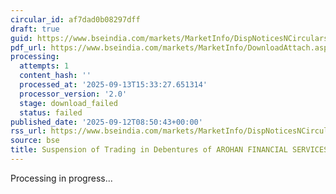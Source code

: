 ```yaml
---
circular_id: af7dad0b08297dff
draft: true
guid: https://www.bseindia.com/markets/MarketInfo/DispNoticesNCirculars.aspx?Noticeid={C4BBB154-C1AE-488A-8332-0CF73F18BB83}&noticeno=20250912-43&dt=09/12/2025&icount=43&totcount=103&flag=0
pdf_url: https://www.bseindia.com/markets/MarketInfo/DownloadAttach.aspx?id=20250912-43&attachedId=
processing:
  attempts: 1
  content_hash: ''
  processed_at: '2025-09-13T15:33:27.651314'
  processor_version: '2.0'
  stage: download_failed
  status: failed
published_date: '2025-09-12T08:50:43+00:00'
rss_url: https://www.bseindia.com/markets/MarketInfo/DispNoticesNCirculars.aspx?Noticeid={C4BBB154-C1AE-488A-8332-0CF73F18BB83}&noticeno=20250912-43&dt=09/12/2025&icount=43&totcount=103&flag=0
source: bse
title: Suspension of Trading in Debentures of AROHAN FINANCIAL SERVICES LTD.
---
```


Processing in progress...